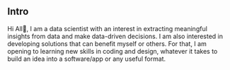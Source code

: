 

## Intro
Hi All👋,
I am a data scientist with an interest in extracting meaningful insights from data and make data-driven decisions. I am also interested in developing solutions that can benefit myself or others. For that, I am opening to learning new skills in coding and design, whatever it takes to build an idea into a software/app or any useful format.







<!---
maralthesage/maralthesage is a ✨ special ✨ repository because its `README.md` (this file) appears on your GitHub profile.
You can click the Preview link to take a look at your changes.
--->
